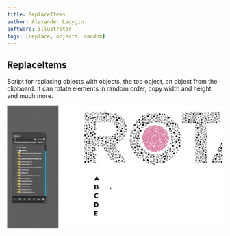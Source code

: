 ```yaml
---
title: ReplaceItems
author: Alexander Ladygin
software: illustrator
tags: [replace, objects, random]
---
```


## ReplaceItems
Script for replacing objects with objects, the top object, an object from the clipboard. It can rotate elements in random order, copy width and height, and much more.

![ReplaceItems](./assets/ReplaceItems.gif)
